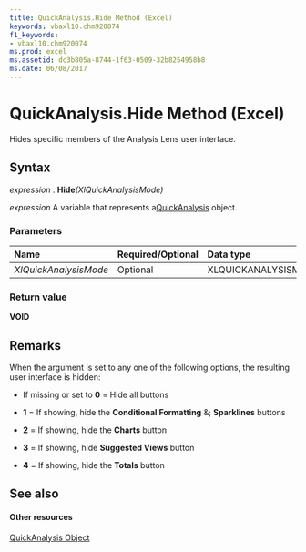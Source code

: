 ```yaml
---
title: QuickAnalysis.Hide Method (Excel)
keywords: vbaxl10.chm920074
f1_keywords:
- vbaxl10.chm920074
ms.prod: excel
ms.assetid: dc3b805a-8744-1f63-0509-32b8254958b8
ms.date: 06/08/2017
---
```



# QuickAnalysis.Hide Method (Excel)

Hides specific members of the Analysis Lens user interface.


## Syntax

 _expression_ . **Hide**_(XlQuickAnalysisMode)_

 _expression_ A variable that represents a[QuickAnalysis](Excel.quickanalysis.md) object.


### Parameters



|**Name**|**Required/Optional**|**Data type**|**Description**|
|:-----|:-----|:-----|:-----|
| _XlQuickAnalysisMode_|Optional|XLQUICKANALYSISMODE||

### Return value

 **VOID**


## Remarks

When the argument is set to any one of the following options, the resulting user interface is hidden:


- If missing or set to  **0** = Hide all buttons
    
-  **1** = If showing, hide the **Conditional Formatting** &; **Sparklines** buttons
    
-  **2** = If showing, hide the **Charts** button
    
-  **3** = If showing, hide **Suggested Views** button
    
-  **4** = If showing, hide the **Totals** button
    

## See also


#### Other resources



[QuickAnalysis Object](Excel.quickanalysis.md)

